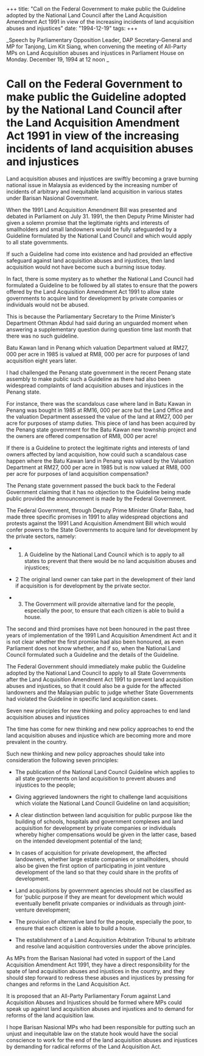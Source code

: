 +++ 
title: "Call on the Federal Government to make public the Guideline adopted by the National Land Council after the Land Acquisition Amendment Act 1991 in view of the increasing incidents of land acquisition abuses and injustices"
date: "1994-12-19"
tags:
+++

_Speech by Parliamentary Opposition Leader, DAP Secretary-General and MP for Tanjong, Lim Kit Siang, when convening the meeting of All-Party MPs on Land Acquisition abuses and injustices in Parliament House on Monday. December 19, 1994 at 12 noon _

# Call on the Federal Government to make public the Guideline adopted by the National Land Council after the Land Acquisition Amendment Act 1991 in view of the increasing incidents of land acquisition abuses and injustices 

Land acquisition abuses and injustices are swiftly becoming a grave burning national issue in Malaysia as evidenced by the increasing number of incidents of arbitrary and inequitable land acquisition in various states under Barisan Nasional Government. </u>

When the 1991 Land Acquisition Amendment Bill was presented and debated in Parliament on July 31. 1991, the then Deputy Prime Minister had given a solemn promise that the legitimate rights and interests of smallholders and small landowners would be fully safeguarded by a Guideline formulated by the National Land Council and which would apply to all state governments. 

If such a Guideline had come into existence and had provided an effective safeguard against land acquisition abuses and injustices, then land acquisition would not have become such a burning issue today. 

In fact, there is some mystery as to whether the National Land Council had formulated a Guideline to be followed by all states to ensure that the powers offered by the Land Acquisition Amendment Act 1991 to allow state governments to acquire land for development by private companies or individuals would not be abused. 

This is because the Parliamentary Secretary to the Prime Minister’s Department Othman Abdul had said during an unguarded moment when answering a supplementary question during question time last month that there was no such guideline. 

Batu Kawan land in Penang which valuation Department valued at RM27, 000 per acre in 1985 is valued at RM8, 000 per acre for purposes of land acquisition eight years later. 

I had challenged the Penang state government in the recent Penang state assembly to make public such a Guideline as there had also been widespread complaints of land acquisition abuses and injustices in the Penang state. 

For instance, there was the scandalous case where land in Batu Kawan in Penang was bought in 1985 at RM16, 000 per acre but the Land Office and the valuation Department assessed the value of the land at RM27, 000 per acre for purposes of stamp duties. This piece of land has been acquired by the Penang state government for the Batu Kawan new township project and the owners are offered compensation of RM8, 000 per acre!

If there is a Guideline to protect the legitimate rights and interests of land owners affected by land acquisition, how could such a scandalous case happen where the Batu Kawan land in Penang was valued by the Valuation Department at RM27, 000 per acre in 1985 but is now valued at RM8, 000 per acre for purposes of land acquisition compensation? 

The Penang state government passed the buck back to the Federal Government claiming that it has no objection to the Guideline being made public provided the announcement is made by the Federal Government. 

The Federal Government, through Deputy Prime Minister Ghafar Baba, had made three specific promises in 1991 to allay widespread objections and protests against the 1991 Land Acquisition Amendment Bill which would confer powers to the State Governments to acquire land for development by the private sectors, namely: 

* 1. A Guideline by the National Land Council which is to apply to all states to prevent that there would be no land acquisition abuses and injustices; 

* 2 The original land owner can take part in the development of their land if acquisition is for development by the private sector. 

* 3. The Government will provide alternative land for the people, especially the poor, to ensure that each citizen is able to build a house. 

The second and third promises have not been honoured in the past three years of implementation of the 1991 Land Acquisition Amendment Act and it is not clear whether the first promise had also been honoured, as even Parliament does not know whether, and if so, when the National Land Council formulated such a Guideline and the details of the Guideline. 

The Federal Government should immediately make public the Guideline adopted by the National Land Council to apply to all State Governments after the Land Acquisition Amendment Act 1991 to prevent land acquisition abuses and injustices, so that it could also be a guide for the affected landowners and the Malaysian public to judge whether State Governments had violated the Guideline in specific land acquisition cases. 

Seven new principles for new thinking and policy approaches to end land acquisition abuses and injustices 

The time has come for new thinking and new policy approaches to end the land acquisition abuses and injustice which are becoming more and more prevalent in the country. 

Such new thinking and new policy approaches should take into consideration the following seven principles: 

* The publication of the National Land Council Guideline which applies to all state governments on land acquisition to prevent abuses and injustices to the people; 

* Giving aggrieved landowners the right to challenge land acquisitions which violate the National Land Council Guideline on land acquisition;

* A clear distinction between land acquisition for public purpose like the building of schools, hospitals and government complexes and land acquisition for development by private companies or individuals whereby higher compensations would be given in the latter case, based on the intended development potential of the land; 

* In cases of acquisition for private development, the affected landowners, whether large estate companies or smallholders, should also be given the first option of participating in joint venture development of the land so that they could share in the profits of development. 

* Land acquisitions by government agencies should not be classified as for ‘public purpose if they are meant for development which would eventually benefit private companies or individuals as through joint-venture development; 

* The provision of alternative land for the people, especially the poor, to ensure that each citizen is able to build a house. 

* The establishment of a Land Acquisition Arbitration Tribunal to arbitrate and resolve land acquisition controversies under the above principles. 

As MPs from the Barisan Nasional had voted in support of the Land Acquisition Amendment Act 1991, they have a direct responsibility for the spate of land acquisition abuses and injustices in the country, and they should step forward to redress these abuses and injustices by pressing for changes and reforms in the Land Acquisition Act. 

It is proposed that an All-Party Parliamentary Forum against Land Acquisition Abuses and Injustices should be formed where MPs could speak up against land acquisition abuses and injustices and to demand for reforms of the land acquisition law. 

I hope Barisan Nasional MPs who had been responsible for putting such an unjust and inequitable law on the statute hook would have the social conscience to work for the end of the land acquisition abuses and injustices by demanding for radical reforms of the Land Acquisition Act. 
 
